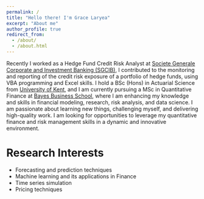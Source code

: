 ```yaml
---
permalink: /
title: "Hello there! I'm Grace Laryea"
excerpt: "About me"
author_profile: true
redirect_from: 
  - /about/
  - /about.html
---
```


Recently I worked as a Hedge Fund Credit Risk Analyst at [Societe Generale Corporate and Investment Banking (SGCIB)](https://www.societegenerale.co.uk/en/), I contributed to the monitoring and reporting of the credit risk exposure of a portfolio of hedge funds, using VBA programming and Excel skills. I hold a BSc (Hons) in Actuarial Science from [University of Kent](https://www.kent.ac.uk/courses/undergraduate/7/actuarial-science), and I am currently pursuing a MSc in Quantitative Finance at [Bayes Business School](https://www.bayes.city.ac.uk/study/masters/courses/quantitative-finance), where I am enhancing my knowledge and skills in financial modeling, research, risk analysis, and data science. I am passionate about learning new things, challenging myself, and delivering high-quality work. I am looking for opportunities to leverage my quantitative finance and risk management skills in a dynamic and innovative environment.



Research Interests
======
* Forecasting and prediction techniques
* Machine learning and its applications in Finance
* Time series simulation
* Pricing techniques




